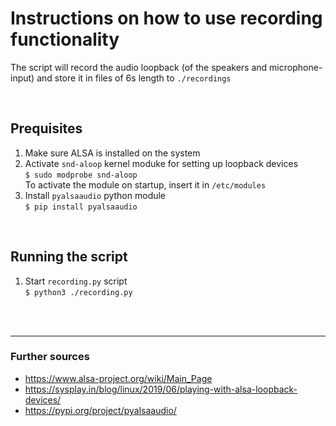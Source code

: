 # Instructions on how to use recording functionality

The script will record the audio loopback (of the speakers and microphone-input) and store it in files of 6s length to `./recordings`

<br>

## Prequisites

1. Make sure ALSA is installed on the system
2. Activate `snd-aloop` kernel moduke for setting up loopback devices <br>
    `$ sudo modprobe snd-aloop` <br>
    To activate the module on startup, insert it in `/etc/modules`
3. Install `pyalsaaudio` python module <br>
    `$ pip install pyalsaaudio`

<br>

## Running the script 


1. Start `recording.py` script <br>
    `$ python3 ./recording.py`



<br>
<br> 

---


### Further sources
- https://www.alsa-project.org/wiki/Main_Page 
- https://sysplay.in/blog/linux/2019/06/playing-with-alsa-loopback-devices/
- https://pypi.org/project/pyalsaaudio/